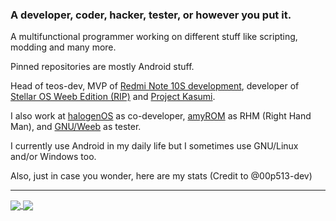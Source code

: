 ### A developer, coder, hacker, tester, or however you put it.

A multifunctional programmer working on different stuff like scripting, modding and many more.

Pinned repositories are mostly Android stuff.

Head of teos-dev, MVP of <a href="https://github.com/RedmiNote10S">Redmi Note 10S development</a>, developer of <a href="https://github.com/Stellar-Weeb">Stellar OS Weeb Edition (RIP)</a> and <a href="https://github.com/ProjectKasumi">Project Kasumi</a>.

I also work at <a href="https://git.halogenos.org/halogenOS">halogenOS</a> as co-developer, <a href="https://github.com/amyROM">amyROM</a> as RHM (Right Hand Man), and <a href="https://github.com/GNUWeeb">GNU/Weeb</a> as tester.

I currently use Android in my daily life but I sometimes use GNU/Linux and/or Windows too.

Also, just in case you wonder, here are my stats (Credit to @00p513-dev)

-----

<a href="https://github.com/windowz414">
  <img align="center" src="https://github-readme-stats.vercel.app/api?username=windowz414&show_icons=true&theme=nord&include_all_commits=true)](https://github.com/windowz414" />
</a>
<a href="https://github.com/windowz414">
  <img align="center" src="https://github-readme-stats.vercel.app/api/top-langs/?username=windowz414&langs_count=14&theme=nord&layout=compact" />
</a>
